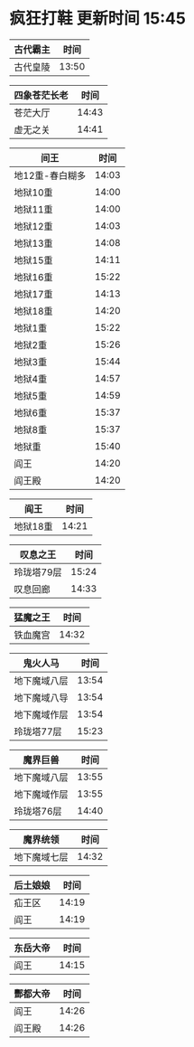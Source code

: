 # 疯狂打鞋 更新时间 15:45

| 古代霸主   | 时间    |
|--------|-------|
| 古代皇陵 | 13:50 |

| 四象苍茫长老   | 时间    |
|--------|-------|
| 苍茫大厅 | 14:43 |
| 虚无之关 | 14:41 |

| 间王   | 时间    |
|--------|-------|
| 地12重-春白糊多 | 14:03 |
| 地狱10重 | 14:00 |
| 地狱11重 | 14:00 |
| 地狱12重 | 14:03 |
| 地狱13重 | 14:08 |
| 地狱15重 | 14:11 |
| 地狱16重 | 15:22 |
| 地狱17重 | 14:13 |
| 地狱18重 | 14:20 |
| 地狱1重 | 15:22 |
| 地狱2重 | 15:26 |
| 地狱3重 | 15:44 |
| 地狱4重 | 14:57 |
| 地狱5重 | 14:59 |
| 地狱6重 | 15:37 |
| 地狱8重 | 15:37 |
| 地狱重 | 15:40 |
| 阎王 | 14:20 |
| 阎王殿 | 14:20 |

| 阎王   | 时间    |
|--------|-------|
| 地狱18重 | 14:21 |

| 叹息之王   | 时间    |
|--------|-------|
| 玲珑塔79层 | 15:24 |
| 叹息回廊 | 14:33 |

| 猛魔之王   | 时间    |
|--------|-------|
| 铁血魔宫 | 14:32 |

| 鬼火人马   | 时间    |
|--------|-------|
| 地下魔域八层 | 13:54 |
| 地下魔域八导 | 13:54 |
| 地下魔域作层 | 13:54 |
| 玲珑塔77层 | 15:23 |

| 魔界巨兽   | 时间    |
|--------|-------|
| 地下魔域八层 | 13:55 |
| 地下魔域作层 | 13:55 |
| 玲珑塔76层 | 14:40 |

| 魔界统领   | 时间    |
|--------|-------|
| 地下魔域七层 | 14:32 |

| 后土娘娘   | 时间    |
|--------|-------|
| 疝王区 | 14:19 |
| 阎王 | 14:19 |

| 东岳大帝   | 时间    |
|--------|-------|
| 阎王 | 14:15 |

| 酆都大帝   | 时间    |
|--------|-------|
| 阎王 | 14:26 |
| 阎王殿 | 14:26 |